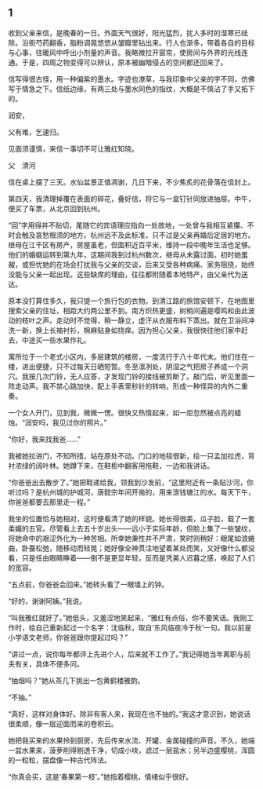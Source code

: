 ## 1

收到父亲来信，是晚春的一日。外面天气很好，阳光猛烈，扰人多时的湿寒已祛除。沿街芍药翻香，脂粉调晃悠悠从皱瓣里钻出来。行人也渐多，带着各自的目标与心事，往暖风中呼出小剂量的声音。我略微拉开窗帘，使房间与外界的光线连通。于是，四周之物变得可以辨认，原本被幽暗侵占的空间都还回来了。

信写得很古怪，用一种偏紫的墨水。字迹也潦草，与我印象中父亲的字不同，仿佛写于情急之下。信纸边缘，有两三处与墨水同色的指纹，大概是不慎沾了手又拓下的。

润安，

父有难，乞速归。

见面须谨慎，来信一事切不可让雅红知晓。

父　清河

信在桌上摆了三天。水仙盆景正值凋谢，几日下来，不少焦炙的花骨落在信封上。

第四天，我清理掉覆在表面的碎花，叠好信，将它与一盒钉针同放进抽屉。中午，便买了车票，从北京回到杭州。

“回”字用得并不贴切，尾随它的宾语理应指向一处故地，一处曾与我相互紧攥、不时会触及哀愁根须的地方。杭州远不及此标准，只不过是父亲再婚后定居的地方。继母在江干区有房产，房屋虽老，但面积近百平米，维持一段中晚年生活也足够。他们的婚姻运转到第九年，这期间我到过杭州数次，继母从未露过面。初时她羞赧，或担忧她的在场会打扰我与父亲的交谈，后来又受各种病痛、家务阻挠，始终没能与父亲一起出现。这些缺席的理由，往往都附随着本地特产，由父亲代为送达。

原本没打算住多久，我只提一个旅行包的衣物。到清江路的旅馆安顿下，在地图里搜索父亲的住址，相距大约两公里不到。南方炽热更盛，树梢间遍是嘤鸣和由此波动的枝叶之声。走动时不觉得，稍一静立，虚汗从衣服布料下蒸出。就在卫浴间冲洗一新，换上长袖衬衫，棉麻贴身如挠痒。因为担心父亲，我很快往他们家中赶去，中途买一些水果作礼。

寓所位于一个老式小区内，多层建筑的楼房，一度流行于八十年代末。他们住在一楼，进出便捷，只不过每天日晒短暂。冬至凛冽处，阴湿之气把房子养成一个洞穴。我按几次门铃，无人应答，才发现门铃的接线被剪断了。敲门后，听见里面一阵走动声。我不禁心跳加快，配上手表里秒针的转响，形成一种怪异的内外二重奏。

一个女人开门，见到我，微微一愣。很快又热情起来，如一炬忽然被点亮的蜡烛。“润安吗，我见过你的照片。”

“你好，我来找我爸……”

我被她拉进门，不知所措，站在原处不动。门口的地毯很新，绘一只孟加拉虎，背衬浓绿的阔叶林。她蹲下来，在鞋柜中翻客用拖鞋，一边和我讲话。

“你爸爸出去散步了。”她把鞋递给我，领我到沙发前，“这里附近有一条贴沙河，你听过吗？是杭州城的护城河，唐懿宗年间开凿的，用来泄钱塘江的水。每天下午，你爸爸都要去那里走一程。”

我坐的位置恰与她相对，这时便看清了她的样貌。她长得很美，瓜子脸，载了一套柔媚的五官。尽管看上去五十岁出头——远小于实际年龄，但脸上集了一些皱纹，将她命中的艰涩外化为一种苦相。所幸她秉性并不严肃，笑时则稍好：眼尾如浪蜷曲，卧蚕松弛，随移动而轻晃；她好像全神贯注地望着某处而笑，又好像什么都没看，只是任由眼睛睁着——倒不是更显年轻，反而是凭美人迟暮之感，唤起了人们的宽容。

“五点前，你爸爸会回来。”她转头看了一眼墙上的钟。

“好的，谢谢阿姨。”我说。

“叫我雅红就好了。”她低头，又羞涩地笑起来，“雅红有点俗，你不要笑话。我刚工作时，给自己重新起过一个名字：沈临秋，取自‘东风临夜冷于秋’一句。我以前是小学语文老师，你爸爸跟你提起过吗？”

“讲过一点，说你每年都评上先进个人，后来就不工作了。”我记得她当年离职与前夫有关，具体不便多问。

“抽烟吗？”她从茶几下挑出一包黄鹤楼雅韵。

“不抽。”

“真好，这样对身体好。除非有客人来，我现在也不抽的。”我这才意识到，她说话很柔顺，像一层迎面而来的卷积云。

她把我买来的水果拎到厨房，先后传来水流、开罐、金属碰撞的声音。不久，她端一盆水果来，菠萝削得剔透干净，切成小块，滤过一层盐水；另半边盛樱桃，浑圆的一粒粒，摆盘像一种古代阵法。

“你真会买，这是‘春果第一枝’。”她指着樱桃，情绪似乎很好。